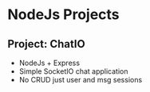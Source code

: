 # NodeJs Projects
## Project: ChatIO

- NodeJs + Express
- Simple SocketIO chat application
- No CRUD just user and msg sessions
